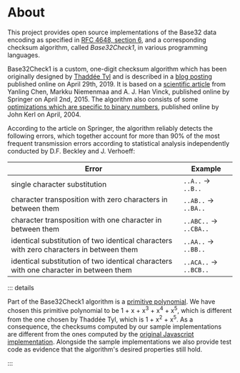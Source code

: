 # About

This project provides open source implementations of the Base32 data encoding as specified in
[RFC 4648, section 6](https://tools.ietf.org/html/rfc4648#section-6), and a corresponding checksum algorithm, called
_Base32Check1_, in various programming languages.

Base32Check1 is a custom, one-digit checksum algorithm which has been originally designed by
[Thaddée Tyl](https://espadrine.github.io) and is described in a
[blog posting](https://espadrine.github.io/blog/posts/a-base32-checksum.html) published online on April 29th, 2019.
It is based on a [scientific article](https://www.uni-due.de/imperia/md/content/dc/yanling_2015_check_digit.pdf)
from Yanling Chen, Markku Niemenmaa and A. J. Han Vinck, published online by Springer on April 2nd, 2015.
The algorithm also consists of some
[optimizations which are specific to binary numbers](https://johnkerl.org/doc/ffcomp.pdf), published online by John Kerl
on April, 2004.

According to the article on Springer, the algorithm reliably detects the following errors, which together account for
more than 90% of the most frequent transmission errors according to statistical analysis independently conducted by
D.F. Beckley and J. Verhoeff:

Error | Example
--- | ---
single character substitution | `..A..` &rarr; `..B..`
character transposition with zero characters in between them | `..AB..` &rarr; `..BA..`
character transposition with one character in between them | `..ABC..` &rarr; `..CBA..`
identical substitution of two identical characters with zero characters in between them | `..AA..` &rarr; `..BB..`
identical substitution of two identical characters with one character in between them | `..ACA..` &rarr; `..BCB..`

::: details

Part of the Base32Check1 algorithm is a [primitive polynomial](http://mathworld.wolfram.com/PrimitivePolynomial.html).
We have chosen this primitive polynomial to be 1 + x + x<sup>3</sup> + x<sup>4</sup> + x<sup>5</sup>, which is 
different from the one chosen by Thaddée Tyl, which is 1 + x<sup>2</sup> + x<sup>5</sup>. 
As a consequence, the checksums computed by our sample implementations are different from the ones computed by the
[original Javascript implementation](https://github.com/espadrine/base32check).
Alongside the sample implementations we also provide test code as evidence that the algorithm's desired properties still
hold.

:::
